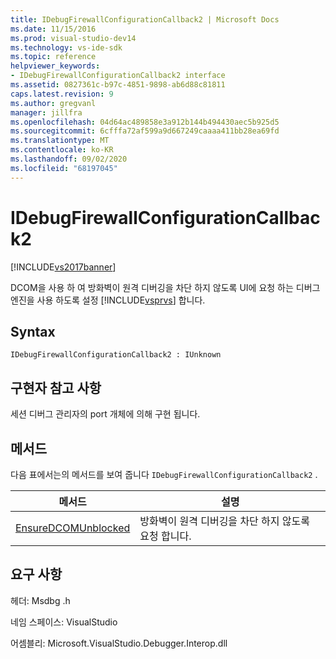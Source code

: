 ```yaml
---
title: IDebugFirewallConfigurationCallback2 | Microsoft Docs
ms.date: 11/15/2016
ms.prod: visual-studio-dev14
ms.technology: vs-ide-sdk
ms.topic: reference
helpviewer_keywords:
- IDebugFirewallConfigurationCallback2 interface
ms.assetid: 0827361c-b97c-4851-9898-ab6d88c81811
caps.latest.revision: 9
ms.author: gregvanl
manager: jillfra
ms.openlocfilehash: 04d64ac489858e3a912b144b494430aec5b925d5
ms.sourcegitcommit: 6cfffa72af599a9d667249caaaa411bb28ea69fd
ms.translationtype: MT
ms.contentlocale: ko-KR
ms.lasthandoff: 09/02/2020
ms.locfileid: "68197045"
---
```

# <a name="idebugfirewallconfigurationcallback2"></a>IDebugFirewallConfigurationCallback2
[!INCLUDE[vs2017banner](../../../includes/vs2017banner.md)]

DCOM을 사용 하 여 방화벽이 원격 디버깅을 차단 하지 않도록 UI에 요청 하는 디버그 엔진을 사용 하도록 설정 [!INCLUDE[vsprvs](../../../includes/vsprvs-md.md)] 합니다.  
  
## <a name="syntax"></a>Syntax  
  
```  
IDebugFirewallConfigurationCallback2 : IUnknown  
```  
  
## <a name="notes-for-implementers"></a>구현자 참고 사항  
 세션 디버그 관리자의 port 개체에 의해 구현 됩니다.  
  
## <a name="methods"></a>메서드  
 다음 표에서는의 메서드를 보여 줍니다 `IDebugFirewallConfigurationCallback2` .  
  
|메서드|설명|  
|------------|-----------------|  
|[EnsureDCOMUnblocked](../../../extensibility/debugger/reference/idebugfirewallconfigurationcallback2-ensuredcomunblocked.md)|방화벽이 원격 디버깅을 차단 하지 않도록 요청 합니다.|  
  
## <a name="requirements"></a>요구 사항  
 헤더: Msdbg .h  
  
 네임 스페이스: VisualStudio  
  
 어셈블리: Microsoft.VisualStudio.Debugger.Interop.dll
